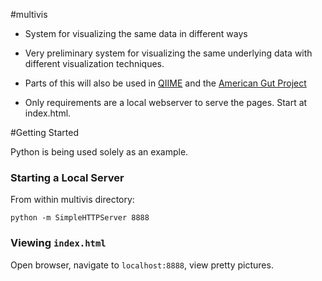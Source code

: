 #multivis

+ System for visualizing the same data in different ways
+ Very preliminary system for visualizing the same underlying data with different visualization techniques.
+ Parts of this will also be used in [QIIME](http://qiime.org) and the [American Gut Project](http://americangut.org)

+ Only requirements are a local webserver to serve the pages. Start at index.html.

#Getting Started

Python is being used solely as an example.

### Starting a Local Server

From within multivis directory:
```
python -m SimpleHTTPServer 8888
```

### Viewing `index.html`

Open browser, navigate to `localhost:8888`, view pretty pictures.